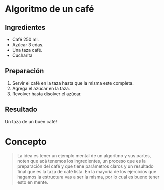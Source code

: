 # Algoritmo de un café

## Ingredientes

- Café 250 ml.
- Azúcar 3 cdas.
- Una taza café.
- Cucharita

## Preparación

1. Servir el café en la taza hasta que la misma este completa.
2. Agrega el azúcar en la taza.
3. Revolver hasta disolver el azúcar.

## Resultado

Un taza de un buen café!

# Concepto

> La idea es tener un ejemplo mental de un algoritmo y sus partes, noten que acá tenemos los ingredientes, un proceso que es la preparación del café y que tiene parámetros claros y un resultado final que es la taza de café lista. En la mayoría de los ejercicios que hagamos la estructura vas a ser la misma, por lo cual es bueno tener esto en mente.
